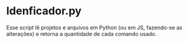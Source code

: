 # Idenficador.py
Esse script lê projetos e arquivos em Python (ou em JS, fazendo-se as alterações) e retorna a quantidade de cada comando usado.
